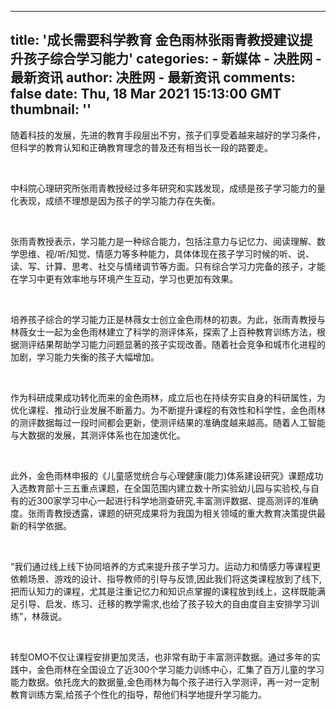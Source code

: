 
---
title: '成长需要科学教育 金色雨林张雨青教授建议提升孩子综合学习能力'
categories: 
    - 新媒体
    - 决胜网 - 最新资讯
author: 决胜网 - 最新资讯
comments: false
date: Thu, 18 Mar 2021 15:13:00 GMT
thumbnail: ''
---

<div>   
<p>随着科技的发展，先进的教育手段层出不穷，孩子们享受着越来越好的学习条件，但科学的教育认知和正确教育理念的普及还有相当长一段的路要走。</p><p><br></p><p>中科院心理研究所张雨青教授经过多年研究和实践发现，成绩是孩子学习能力的量化表现，成绩不理想是因为孩子的学习能力存在失衡。</p><p><br></p><p>张雨青教授表示，学习能力是一种综合能力，包括注意力与记忆力、阅读理解、数学思维、视/听/知觉、情感力等多种能力，具体体现在孩子学习时候的听、说、读、写、计算、思考、社交与情绪调节等方面。只有综合学习力完备的孩子，才能在学习中更有效率地与环境产生互动，学习也更加有效果。</p><p><br></p><p>培养孩子综合的学习能力正是林薇女士创立金色雨林的初衷。为此，张雨青教授与林薇女士一起为金色雨林建立了科学的测评体系，探索了上百种教育训练方法，根据测评结果帮助学习能力问题显著的孩子实现改善。随着社会竞争和城市化进程的加剧，学习能力失衡的孩子大幅增加。</p><p><br></p><p>作为科研成果成功转化而来的金色雨林，成立后也在持续夯实自身的科研属性，为优化课程、推动行业发展不断蓄力。为不断提升课程的有效性和科学性，金色雨林的测评数据每过一段时间都会更新，使测评结果的准确度越来越高。随着人工智能与大数据的发展，其测评体系也在加速优化。</p><p><br></p><p>此外，金色雨林申报的《儿童感觉统合与心理健康(能力)体系建设研究》课题成功入选教育部十三五重点课题，在全国范围内建立数十所实验幼儿园与实验校,与自有的近300家学习中心一起进行科学地测查研究,丰富测评数据、提高测评的准确度。张雨青教授透露，课题的研究成果将为我国为相关领域的重大教育决策提供最新的科学依据。</p><p><br></p><p>“我们通过线上线下协同培养的方式来提升孩子学习力。运动力和情感力等课程更依赖场景、游戏的设计、指导教师的引导与反馈,因此我们将这类课程放到了线下,把而认知力的课程，尤其是注重记忆力和知识点掌握的课程放到线上，这样既能满足引导、启发、练习、迁移的教学需求,也给了孩子较大的自由度自主安排学习训练”，林薇说。</p><p><br></p><p>转型OMO不仅让课程安排更加灵活，也非常有助于丰富测评数据。通过多年的实践中，金色雨林在全国设立了近300个学习能力训练中心，汇集了百万儿童的学习能力数据。依托庞大的数据量,金色雨林为每个孩子进行入学测评，再一对一定制教育训练方案,给孩子个性化的指导，帮他们科学地提升学习能力。</p>
  
</div>
            